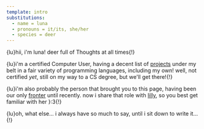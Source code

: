 ```yaml
---
template: intro
substitutions:
  - name = luna
  - pronouns = it/its, she/her
  - species = deer
---
```


{lu}hii, i'm luna! deer full of Thoughts at all times{!}

{lu}i'm a certified Computer User, having a decent list of [projects](./projects.md) under my belt in a fair variety of programming languages, including my own! well, not certified *yet*, still on my way to a CS degree, but we'll get there!{!}

{lu}i'm also probably the person that brought you to this page, having been our only [fronter](../plurality.md) until recently. now i share that role with [lilly](../lilly/intro.md), so you best get familiar with her }:3{!}

{lu}oh, what else... i always have so much to say, until i sit down to write it...{!}